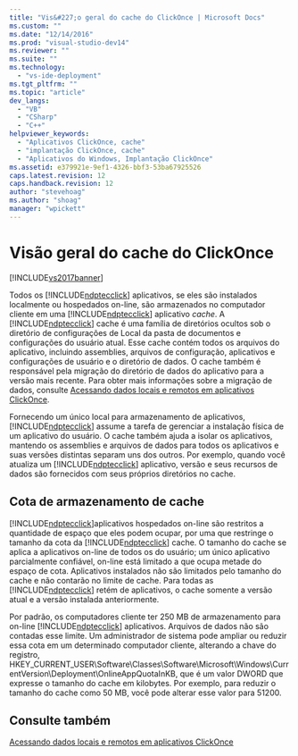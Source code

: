 ```yaml
---
title: "Vis&#227;o geral do cache do ClickOnce | Microsoft Docs"
ms.custom: ""
ms.date: "12/14/2016"
ms.prod: "visual-studio-dev14"
ms.reviewer: ""
ms.suite: ""
ms.technology: 
  - "vs-ide-deployment"
ms.tgt_pltfrm: ""
ms.topic: "article"
dev_langs: 
  - "VB"
  - "CSharp"
  - "C++"
helpviewer_keywords: 
  - "Aplicativos ClickOnce, cache"
  - "implantação ClickOnce, cache"
  - "Aplicativos do Windows, Implantação ClickOnce"
ms.assetid: e379921e-9ef1-4326-bbf3-53ba67925526
caps.latest.revision: 12
caps.handback.revision: 12
author: "stevehoag"
ms.author: "shoag"
manager: "wpickett"
---
```

# Vis&#227;o geral do cache do ClickOnce
[!INCLUDE[vs2017banner](../code-quality/includes/vs2017banner.md)]

Todos os [!INCLUDE[ndptecclick](../deployment/includes/ndptecclick_md.md)] aplicativos, se eles são instalados localmente ou hospedados on\-line, são armazenados no computador cliente em uma [!INCLUDE[ndptecclick](../deployment/includes/ndptecclick_md.md)] aplicativo  *cache*.  A [!INCLUDE[ndptecclick](../deployment/includes/ndptecclick_md.md)] cache é uma família de diretórios ocultos sob o diretório de configurações de Local da pasta de documentos e configurações do usuário atual.  Esse cache contém todos os arquivos do aplicativo, incluindo assemblies, arquivos de configuração, aplicativos e configurações de usuário e o diretório de dados.  O cache também é responsável pela migração do diretório de dados do aplicativo para a versão mais recente.  Para obter mais informações sobre a migração de dados, consulte [Acessando dados locais e remotos em aplicativos ClickOnce](../deployment/accessing-local-and-remote-data-in-clickonce-applications.md).  
  
 Fornecendo um único local para armazenamento de aplicativos, [!INCLUDE[ndptecclick](../deployment/includes/ndptecclick_md.md)] assume a tarefa de gerenciar a instalação física de um aplicativo do usuário.  O cache também ajuda a isolar os aplicativos, mantendo os assemblies e arquivos de dados para todos os aplicativos e suas versões distintas separam uns dos outros.  Por exemplo, quando você atualiza um [!INCLUDE[ndptecclick](../deployment/includes/ndptecclick_md.md)] aplicativo, versão e seus recursos de dados são fornecidos com seus próprios diretórios no cache.  
  
## Cota de armazenamento de cache  
 [!INCLUDE[ndptecclick](../deployment/includes/ndptecclick_md.md)]aplicativos hospedados on\-line são restritos a quantidade de espaço que eles podem ocupar, por uma que restringe o tamanho da cota da [!INCLUDE[ndptecclick](../deployment/includes/ndptecclick_md.md)] cache.  O tamanho do cache se aplica a aplicativos on\-line de todos os do usuário; um único aplicativo parcialmente confiável, on\-line está limitado a que ocupa metade do espaço de cota.  Aplicativos instalados não são limitados pelo tamanho do cache e não contarão no limite de cache.  Para todas as [!INCLUDE[ndptecclick](../deployment/includes/ndptecclick_md.md)] retém de aplicativos, o cache somente a versão atual e a versão instalada anteriormente.  
  
 Por padrão, os computadores cliente ter 250 MB de armazenamento para on\-line [!INCLUDE[ndptecclick](../deployment/includes/ndptecclick_md.md)] aplicativos.  Arquivos de dados não são contadas esse limite.  Um administrador de sistema pode ampliar ou reduzir essa cota em um determinado computador cliente, alterando a chave do registro, HKEY\_CURRENT\_USER\\Software\\Classes\\Software\\Microsoft\\Windows\\CurrentVersion\\Deployment\\OnlineAppQuotaInKB, que é um valor DWORD que expresse o tamanho do cache em kilobytes.  Por exemplo, para reduzir o tamanho do cache como 50 MB, você pode alterar esse valor para 51200.  
  
## Consulte também  
 [Acessando dados locais e remotos em aplicativos ClickOnce](../deployment/accessing-local-and-remote-data-in-clickonce-applications.md)